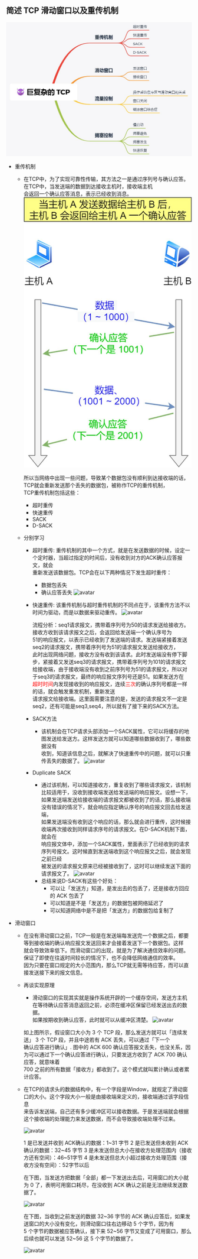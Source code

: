 ## 简述 TCP 滑动窗口以及重传机制

![avatar](./../PIC/TCP-Safe.jpg)

* 重传机制
  * 在TCP中，为了实现可靠性传输，其方法之一是通过序列号与确认应答。在TCP中，当发送端的数据到达接收主机时，接收端主机  
    会返回一个确认应答消息，表示已经收到消息。
    ![avatar](./../PIC/TCP-Safe2.jpg)

    所以当网络中出现一些问题，导致某个数据包没有顺利到达接收端的话，TCP就会重新发送那个丢失的数据包，被称作TCP的重传机制，  
    TCP重传机制包括这些：
    * 超时重传
    * 快速重传
    * SACK
    * D-SACK

  * 分别学习
    * 超时重传:
      重传机制的其中一个方式，就是在发送数据的时候，设定一个定时器，当超过指定的时间后，没有收到对方的ACK确认应答报文，就会  
      重新发送该数据包。TCP会在以下两种情况下发生超时重传：
      * 数据包丢失
      * 确认应答丢失
      ![avatar](https://pic1.zhimg.com/80/v2-ea831e3f294f8db6553d221679ded0a4_720w.jpg)

    * 快速重传:
        该重传机制与超时重传机制的不同点在于，该重传方法不以时间为驱动，而是以数据来驱动重传。
      ![avatar](https://pic1.zhimg.com/80/v2-0434a2de30645ee6d809bb30f0ad551c_720w.jpg)

        流程分析：seq1请求报文，携带着序列号为50的请求发送给接收方。接收方收到该请求报文之后，会返回给发送端一个确认序号为  
        51的响应报文，以表示已经收到了发送端的请求。发送端紧接着发送seq2的请求报文，携带着序列号为51的请求报文发送给接收方，  
        此时出现网络问题，接收方没有收到该请求。此时发送端没有停下脚步，紧接着又发送seq3的请求报文，携带着序列号为101的请求报文  
        给接收端，由于接收端没有收到之前序列号为51的请求报文，所以对于seq3的请求报文，最终的响应报文序列号还是51。如果发送方在  
        <font color="red">超时时间</font>内发现接收到的响应报文，连续<font color="red">三次</font>的确认序列号都是一样的话，就会触发重发机制，重新发送  
        请求报文给接收端。这里面需要注意的是，发送的请求报文不一定是seq2，还有可能是seq3,seq4，所以就有了接下来的SACK方法。

    * SACK方法
      * 该机制会在TCP请求头部添加一个SACK属性，它可以将缓存的地图发送给发送方。这样发送方就可以知道哪些数据收到了，哪些数据没有  
        收到，知道该信息之后，就解决了快速重传中的问题，就可以只重传丢失的数据了。
        ![avatar](https://pic1.zhimg.com/80/v2-f65effd9010fbfe7f0ad0d3b256854e8_720w.jpg)

    * Duplicate SACK
      * 通过该机制，可以知道接收方，重复收到了哪些请求报文，该机制比较适用于，没收到接收端发送给发送端的响应报文。设想一下，  
        如果发送端发送给接收端的请求报文都被收到了的话，那么接收端没有错误的情况下，就会响应指定确认序号的响应报文回去给发送端，  
        如果发送端没有收到这个响应的话，那么就会进行重传，这时候接收端再次接收到同样请求序号的请求报文。在D-SACK机制下面，就会在  
        响应报文体中，添加一个SACK属性，里面表示了已经收到的请求序列号报文。这时候直到发送端收到这个响应报文之后，就会发现之前已经  
        被发送的请求报文原来已经被接收到了，这时可以继续发送下面的请求报文了。
        ![avatar](https://pic4.zhimg.com/80/v2-7875057eeca2f165e95496f2b8f4a603_720w.jpg)
      * 总结来说D-SACK有这些个好处：
        * 可以让「发送方」知道，是发出去的包丢了，还是接收方回应的 ACK 包丢了
        * 可以知道是不是「发送方」的数据包被网络延迟了
        * 可以知道网络中是不是把「发送方」的数据包给复制了

* 滑动窗口
    * 在没有滑动窗口之前，TCP一般是在发送端每发送完一个数据之后，都要等到接收端的确认响应报文发送回来才会接着发送下一个数据包。这样  
        就会导致效率低下。而滑动窗口的出现，就是为了解决通信效率的问题。保证了即使在往返时间较长的情况下，也不会降低网络通信的效率。  
        因为只要在窗口规定的大小范围内，那么TCP就无需等待应答，而可以直接发送接下来的报文信息。
    * 再谈实现原理
      * 滑动窗口的实现其实就是操作系统开辟的一个缓存空间，发送方主机在等待确认应答消息返回之前，必须在缓冲区保留已经发送出去的数据。  
        如果按期收到确认应答，此时就可以从缓冲区清楚。
      ![avatar](https://pic2.zhimg.com/80/v2-719ef8746c5e323e13f7e28ca8709b81_720w.jpg)

       如上图所示，假设窗口大小为 3 个 TCP 段，那么发送方就可以「连续发送」 3 个 TCP 段，并且中途若有 ACK 丢失，可以通过「下一个  
       确认应答进行确认」.
       图中的 ACK 600 确认应答报文丢失，也没关系，因为可以通过下一个确认应答进行确认，只要发送方收到了 ACK 700 确认应答，就意味着  
       700 之前的所有数据「接收方」都收到了。这个模式就叫累计确认或者累计应答。

    * 在TCP的请求头的数据结构中，有一个字段是Window，就规定了滑动窗口的大小。这个字段大小一般是由接收端来定义的，接收端通过该字段信息  
      来告诉发送端，自己还有多少缓冲区可以接收数据。于是发送端就会根据这个接收端的处理能力来发送数据，而不会导致接收端处理不过来。

       ![avatar](https://pic4.zhimg.com/80/v2-dab1fd117460ca012080fdb52a99f847_720w.jpg)

        1 是已发送并收到 ACK确认的数据：1~31 字节
        2 是已发送但未收到 ACK确认的数据：32~45 字节
        3 是未发送但总大小在接收方处理范围内（接收方还有空间）：46~51字节
        4 是未发送但总大小超过接收方处理范围（接收方没有空间）：52字节以后

        在下图，当发送方把数据「全部」都一下发送出去后，可用窗口的大小就为 0 了，表明可用窗口耗尽，在没收到 ACK 确认之前是无法继续发送数据了。

        ![avatar](https://pic2.zhimg.com/80/v2-d486cc3872e9873ab2a646cd6908f739_720w.jpg)

        在下图，当收到之前发送的数据 32~36 字节的 ACK 确认应答后，如果发送窗口的大小没有变化，则滑动窗口往右边移动 5 个字节，因为有  
         5 个字节的数据被应答确认，接下来 52~56 字节又变成了可用窗口，那么后续也就可以发送 52~56 这 5 个字节的数据了。

        ![avatar](https://pic1.zhimg.com/80/v2-609be3306d058eafc9a45c89adb21840_720w.jpg)
